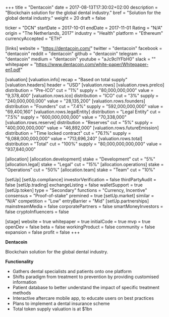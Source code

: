 +++
title = "Dentacoin"
date = 2017-08-13T17:30:02+02:00
description = "Blockchain solution for the global dental industry."
bref = "Solution for the global dental industry."
weight = 20
draft = false

ticker = "DCN"
startDate = 2017-10-01
endDate = 2017-11-01
Rating = "N/A"
origin = "The Netherlands, 2017"
industry = "Health"
platform = "Ethereum"
currencyAccepted = "ETH"

[links]
  website = "https://dentacoin.com/"
  twitter = "dentacoin"
  facebook = "dentacoin"
  reddit = "dentacoin"
  github = "dentacoin"
  telegram = "dentacoin"
  medium = "dentacoin"
  youtube = "aJc9cIYFbH0"
  slack = ""
  whitepaper = "https://www.dentacoin.com/white-paper/Whitepaper-en1.pdf"

[valuation]
  [valuation.info]
    recap = "Based on total supply"
  [valuation.headers]
    header = "USD"
  [valuation.rows]
    [valuation.rows.preIco]
      distribution = "Pre-ICO"
      cut = "1%"
      supply = "80,000,000,000"
      value = "9,378,400"
    [valuation.rows.ico]
      distribution = "ICO"
      cut = "3%"
      supply = "240,000,000,000"
      value = "28,135,200"
    [valuation.rows.founders]
      distribution = "Founders"
      cut = "7.4%"
      supply = "592,000,000,000"
      value = "69,400,160"
    [valuation.rows.legalEntity]
      distribution = "Legal Entity"
      cut = "7.5%"
      supply = "600,000,000,000"
      value = "70,338,000"
    [valuation.rows.reserve]
      distribution = "Reserves"
      cut = "5%"
      supply = "400,000,000,000"
      value = "46,892,000"
    [valuation.rows.futureEmission]
      distribution = "Time locked contract"
      cut = "76.1%"
      supply = "6,088,000,000,000"
      value = "713,696,240"
    [valuation.rows.total]
      distribution = "Total"
      cut = "100%"
      supply = "80,000,000,000,000"
      value = "937,840,000"

[allocation]
  [allocation.development]
    stake = "Development"
    cut = "5%"
  [allocation.legal]
    stake = "Legal"
    cut = "15%"
  [allocation.operations]
    stake = "Operations"
    cut = "50%"
  [allocation.team]
    stake = "Team"
    cut = "10%"

[setUp]
  [setUp.compliance]
    investorVerification = false
    thirdPartyAudit = false
  [setUp.trading]
    exchangeListing = false
    walletSupport = true
  [setUp.token]
    type = "Secondary"
    functions = "Currency, Incentive"
    consensus = "Proof-of-stake"
    premined = true
  [setUp.market]
    similar = "N/A"
    competition = "Low"
    entryBarrier = "Mid"
  [setUp.partnerships]
    mainstreamMedia = false
    corporatePartners = false
    smartMoneyInvestors = false
    cryptoInfluencers = false

[stage]
  website = true
  whitepaper = true
  initialCode = true
  mvp = true
  openDev = false
  beta = false
  workingProduct = false
  community = false
  expansion = false
  profit = false
+++

**Dentacoin**

Blockchain solution for the global dental industry.

**Functionality**

* Gathers dental specialists and patients onto one platform
* Shifts paradigm from treatment to prevention by providing customised information
* Patient database to better understand the impact of specific treatment methods
* Interactive aftercare mobile app, to educate users on best practices
* Plans to implement a dental insurance scheme
* Total token supply valuation is at $1bn
